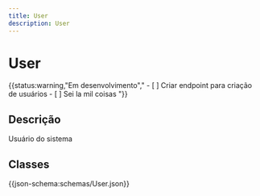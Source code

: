 ```yaml
---
title: User
description: User
---
```


# User

{{status:warning,"Em desenvolvimento","
    - [ ] Criar endpoint para criação de usuários
    - [ ] Sei la mil coisas
"}}

## Descrição

Usuário do sistema

## Classes

{{json-schema:schemas/User.json}}
